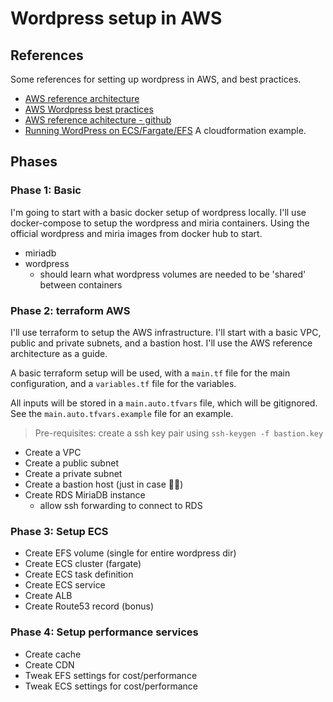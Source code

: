 # Wordpress setup in AWS

## References

Some references for setting up wordpress in AWS, and best practices.

- [AWS reference architecture](https://aws.amazon.com/quickstart/architecture/wordpress/)
- [AWS Wordpress best practices](https://aws.amazon.com/blogs/architecture/wordpress-best-practices-on-aws/)
- [AWS reference achitecture - github](https://github.com/aws-samples/aws-refarch-wordpress)
- [Running WordPress on ECS/Fargate/EFS](https://aws.amazon.com/blogs/containers/running-wordpress-amazon-ecs-fargate-ecs/) A cloudformation example.

## Phases

### Phase 1: Basic

I'm going to start with a basic docker setup of wordpress locally. I'll use docker-compose to setup the wordpress and miria containers. Using the official wordpress and miria images from docker hub to start.

- miriadb
- wordpress
  - should learn what wordpress volumes are needed to be 'shared' between containers

### Phase 2: terraform AWS

I'll use terraform to setup the AWS infrastructure. I'll start with a basic VPC, public and private subnets, and a bastion host. I'll use the AWS reference architecture as a guide.

A basic terraform setup will be used, with a `main.tf` file for the main configuration, and a `variables.tf` file for the variables.

All inputs will be stored in a `main.auto.tfvars` file, which will be gitignored. See the `main.auto.tfvars.example` file for an example.

> Pre-requisites: create a ssh key pair using `ssh-keygen -f bastion.key`

- Create a VPC
- Create a public subnet
- Create a private subnet
- Create a bastion host (just in case 🤷‍♂️)
- Create RDS MiriaDB instance
  - allow ssh forwarding to connect to RDS

### Phase 3: Setup ECS

- Create EFS volume (single for entire wordpress dir)
- Create ECS cluster (fargate)
- Create ECS task definition
- Create ECS service
- Create ALB
- Create Route53 record (bonus)

### Phase 4: Setup performance services

- Create cache
- Create CDN
- Tweak EFS settings for cost/performance
- Tweak ECS settings for cost/performance
